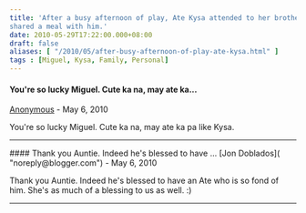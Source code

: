 ```yaml
---
title: 'After a busy afternoon of play, Ate Kysa attended to her brother and
shared a meal with him.'
date: 2010-05-29T17:22:00.000+08:00
draft: false
aliases: [ "/2010/05/after-busy-afternoon-of-play-ate-kysa.html" ]
tags : [Miguel, Kysa, Family, Personal]
---
```


#### You're so lucky Miguel. Cute ka na, may ate ka...
[Anonymous]( "noreply@blogger.com") - <time datetime="2010-05-29T18:27:59.000+08:00">May 6, 2010</time>

You're so lucky Miguel. Cute ka na, may ate ka pa like Kysa.
<hr />
#### Thank you Auntie. Indeed he's blessed to have ...
[Jon Doblados]( "noreply@blogger.com") - <time datetime="2010-05-29T19:13:54.000+08:00">May 6, 2010</time>

Thank you Auntie. Indeed he's blessed to have an Ate who is so fond of him. She's as much of a blessing to us as well. :)
<hr />

